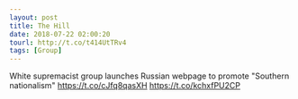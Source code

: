 ```yaml
---
layout: post
title: The Hill
date: 2018-07-22 02:00:20
tourl: http://t.co/t414UtTRv4
tags: [Group]
---
```

White supremacist group launches Russian webpage to promote "Southern nationalism" https://t.co/cJfq8qasXH https://t.co/kchxfPU2CP